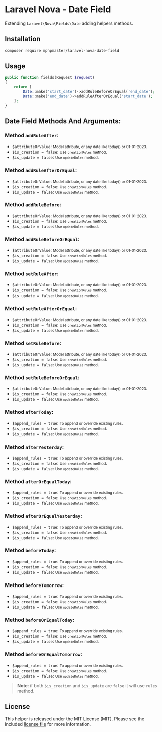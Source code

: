# Laravel Nova - Date Field

Extending `Laravel\Nova\Fields\Date` adding helpers methods.

## Installation

```bash
composer require mphpmaster/laravel-nova-date-field
```

## Usage

```php
public function fields(Request $request)
{
    return [
        Date::make('start_date')->addRuleBeforeOrEqual('end_date');
        Date::make('end_date')->addRuleAfterOrEqual('start_date');
    ];
}
```

## Date Field Methods And Arguments:
### Method `addRuleAfter`:
* `$attributeOrValue`: <small>Model attribute, or any date like today() or 01-01-2023</small>. 
* `$is_creation = false`: <small>Use `creationRules` method</small>.
* `$is_update = false`: <small>Use `updateRules` method</small>.

### Method `addRuleAfterOrEqual`:
* `$attributeOrValue`: <small>Model attribute, or any date like today() or 01-01-2023</small>. 
* `$is_creation = false`: <small>Use `creationRules` method</small>.
* `$is_update = false`: <small>Use `updateRules` method</small>.

### Method `addRuleBefore`:
* `$attributeOrValue`: <small>Model attribute, or any date like today() or 01-01-2023</small>. 
* `$is_creation = false`: <small>Use `creationRules` method</small>.
* `$is_update = false`: <small>Use `updateRules` method</small>.

### Method `addRuleBeforeOrEqual`:
* `$attributeOrValue`: <small>Model attribute, or any date like today() or 01-01-2023</small>. 
* `$is_creation = false`: <small>Use `creationRules` method</small>.
* `$is_update = false`: <small>Use `updateRules` method</small>.

### Method `setRuleAfter`:
* `$attributeOrValue`: <small>Model attribute, or any date like today() or 01-01-2023</small>. 
* `$is_creation = false`: <small>Use `creationRules` method</small>.
* `$is_update = false`: <small>Use `updateRules` method</small>.

### Method `setRuleAfterOrEqual`:
* `$attributeOrValue`: <small>Model attribute, or any date like today() or 01-01-2023</small>. 
* `$is_creation = false`: <small>Use `creationRules` method</small>.
* `$is_update = false`: <small>Use `updateRules` method</small>.

### Method `setRuleBefore`:
* `$attributeOrValue`: <small>Model attribute, or any date like today() or 01-01-2023</small>. 
* `$is_creation = false`: <small>Use `creationRules` method</small>.
* `$is_update = false`: <small>Use `updateRules` method</small>.

### Method `setRuleBeforeOrEqual`:
* `$attributeOrValue`: <small>Model attribute, or any date like today() or 01-01-2023</small>. 
* `$is_creation = false`: <small>Use `creationRules` method</small>.
* `$is_update = false`: <small>Use `updateRules` method</small>.

### Method `afterToday`:
* `$append_rules = true`: <small>To append or override existing rules</small>.
* `$is_creation = false`: <small>Use `creationRules` method</small>.
* `$is_update = false`: <small>Use `updateRules` method</small>.

### Method `afterYesterday`:
* `$append_rules = true`: <small>To append or override existing rules</small>.
* `$is_creation = false`: <small>Use `creationRules` method</small>.
* `$is_update = false`: <small>Use `updateRules` method</small>.

### Method `afterOrEqualToday`:
* `$append_rules = true`: <small>To append or override existing rules</small>.
* `$is_creation = false`: <small>Use `creationRules` method</small>.
* `$is_update = false`: <small>Use `updateRules` method</small>.

### Method `afterOrEqualYesterday`:
* `$append_rules = true`: <small>To append or override existing rules</small>.
* `$is_creation = false`: <small>Use `creationRules` method</small>.
* `$is_update = false`: <small>Use `updateRules` method</small>.

### Method `beforeToday`:
* `$append_rules = true`: <small>To append or override existing rules</small>.
* `$is_creation = false`: <small>Use `creationRules` method</small>.
* `$is_update = false`: <small>Use `updateRules` method</small>.

### Method `beforeTomorrow`:
* `$append_rules = true`: <small>To append or override existing rules</small>.
* `$is_creation = false`: <small>Use `creationRules` method</small>.
* `$is_update = false`: <small>Use `updateRules` method</small>.

### Method `beforeOrEqualToday`:
* `$append_rules = true`: <small>To append or override existing rules</small>.
* `$is_creation = false`: <small>Use `creationRules` method</small>.
* `$is_update = false`: <small>Use `updateRules` method</small>.

### Method `beforeOrEqualTomorrow`:
* `$append_rules = true`: <small>To append or override existing rules</small>.
* `$is_creation = false`: <small>Use `creationRules` method</small>.
* `$is_update = false`: <small>Use `updateRules` method</small>.

> **Note**: if both `$is_creation` and `$is_update` are `false` it will use `rules` method.


## License

This helper is released under the MIT License (MIT). Please see the included [license file](LICENSE) for more information.
